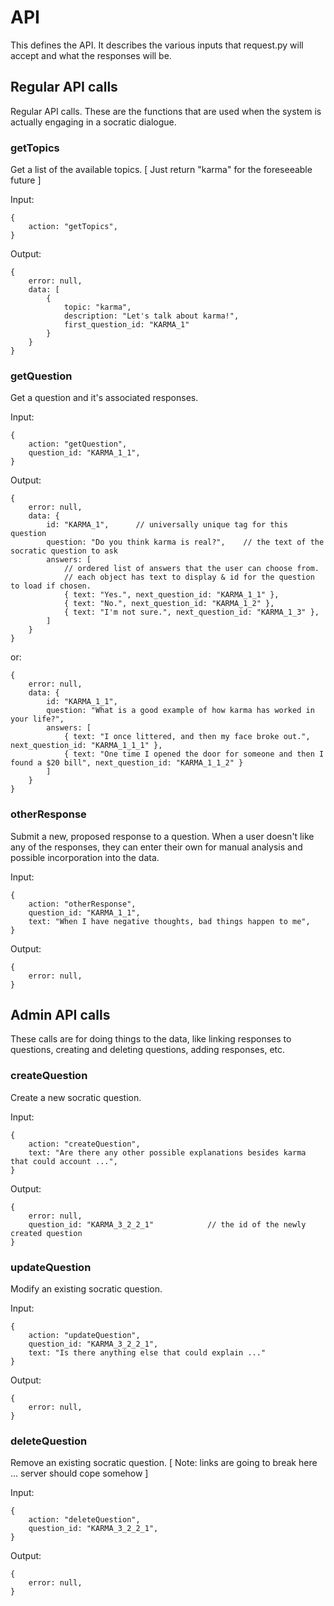 
# API

This defines the API.
It describes the various inputs that request.py will accept and what the responses
will be.

## Regular API calls

Regular API calls.
These are the functions that are used when the system is actually engaging in a
socratic dialogue.


### getTopics

Get a list of the available topics.  [ Just return "karma" for the foreseeable future ]

Input:

	{
		action: "getTopics",
	}

Output:

	{
		error: null,
		data: [
			{
				topic: "karma",	
				description: "Let's talk about karma!",
				first_question_id: "KARMA_1"
			}
		}
	}


### getQuestion

Get a question and it's associated responses.

Input:

	{
		action: "getQuestion",
		question_id: "KARMA_1_1",
	}

Output:

	{
		error: null,
		data: {
			id: "KARMA_1",		// universally unique tag for this question
			question: "Do you think karma is real?",	// the text of the socratic question to ask
			answers: [	
				// ordered list of answers that the user can choose from.
				// each object has text to display & id for the question to load if chosen.
				{ text: "Yes.", next_question_id: "KARMA_1_1" },
				{ text: "No.", next_question_id: "KARMA_1_2" },
				{ text: "I'm not sure.", next_question_id: "KARMA_1_3" },
			]
		}
	}

or:

	{
		error: null,
		data: {
			id: "KARMA_1_1",
			question: "What is a good example of how karma has worked in your life?",
			answers: [
				{ text: "I once littered, and then my face broke out.", next_question_id: "KARMA_1_1_1" },
				{ text: "One time I opened the door for someone and then I found a $20 bill", next_question_id: "KARMA_1_1_2" }
			]
		}
	}


### otherResponse

Submit a new, proposed response to a question.
When a user doesn't like any of the responses, they can enter their own for
manual analysis and possible incorporation into the data.

Input:

	{
		action: "otherResponse",
		question_id: "KARMA_1_1",
		text: "When I have negative thoughts, bad things happen to me",
	}

Output:

	{
		error: null,
	}


## Admin API calls

These calls are for doing things to the data, like linking responses to questions, 
creating and deleting questions, adding responses, etc.


### createQuestion

Create a new socratic question.

Input:

	{
		action: "createQuestion",
		text: "Are there any other possible explanations besides karma that could account ...",
	}

Output:

	{
		error: null,
		question_id: "KARMA_3_2_2_1"			// the id of the newly created question
	}


### updateQuestion

Modify an existing socratic question.

Input:

	{
		action: "updateQuestion",
		question_id: "KARMA_3_2_2_1",
		text: "Is there anything else that could explain ..."
	}

Output:

	{
		error: null,
	}


### deleteQuestion

Remove an existing socratic question.
[ Note: links are going to break here ... server should cope somehow ]

Input:

	{
		action: "deleteQuestion",
		question_id: "KARMA_3_2_2_1",
	}

Output:

	{
		error: null,
	}







